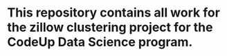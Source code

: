 # This repository contains all work for the zillow clustering project for the CodeUp Data Science program. 


